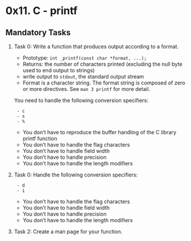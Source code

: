 # 0x11. C - printf

## Mandatory Tasks

1. Task 0: Write a function that produces output according to a format.

	* Prototype: `int _printf(const char *format, ...);`
	* Returns: the number of characters printed (excluding the null byte used to end output to strings)
	* write output to `stdout`, the standard output stream
	* Format is a character string. The format string is composed of zero or more directives. See `man 3 printf` for more detail.
	
	You need to handle the following conversion specifiers:
		
		- c
		- s
		- %

	* You don’t have to reproduce the buffer handling of the C library printf function
	* You don’t have to handle the flag characters
	* You don’t have to handle field width
	* You don’t have to handle precision
	* You don’t have to handle the length modifiers

2. Task 0: Handle the following conversion specifiers:
		
		- d
		- i

	* You don’t have to handle the flag characters
	* You don’t have to handle field width
	* You don’t have to handle precision
	* You don’t have to handle the length modifiers

3. Task 2:  Create a man page for your function.
